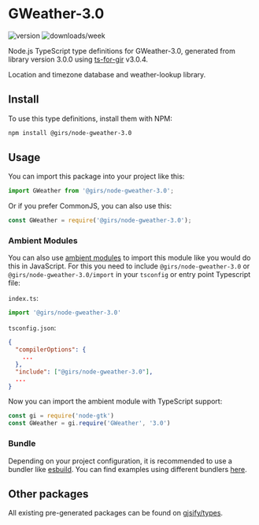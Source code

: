 
# GWeather-3.0

![version](https://img.shields.io/npm/v/@girs/node-gweather-3.0)
![downloads/week](https://img.shields.io/npm/dw/@girs/node-gweather-3.0)


Node.js TypeScript type definitions for GWeather-3.0, generated from library version 3.0.0 using [ts-for-gir](https://github.com/gjsify/ts-for-gir) v3.0.4.

Location and timezone database and weather-lookup library.

## Install

To use this type definitions, install them with NPM:
```bash
npm install @girs/node-gweather-3.0
```

## Usage

You can import this package into your project like this:
```ts
import GWeather from '@girs/node-gweather-3.0';
```

Or if you prefer CommonJS, you can also use this:
```ts
const GWeather = require('@girs/node-gweather-3.0');
```

### Ambient Modules

You can also use [ambient modules](https://github.com/gjsify/ts-for-gir/tree/main/packages/cli#ambient-modules) to import this module like you would do this in JavaScript.
For this you need to include `@girs/node-gweather-3.0` or `@girs/node-gweather-3.0/import` in your `tsconfig` or entry point Typescript file:

`index.ts`:
```ts
import '@girs/node-gweather-3.0'
```

`tsconfig.json`:
```json
{
  "compilerOptions": {
    ...
  },
  "include": ["@girs/node-gweather-3.0"],
  ...
}
```

Now you can import the ambient module with TypeScript support: 

```ts
const gi = require('node-gtk')
const GWeather = gi.require('GWeather', '3.0')
```


### Bundle

Depending on your project configuration, it is recommended to use a bundler like [esbuild](https://esbuild.github.io/). You can find examples using different bundlers [here](https://github.com/gjsify/ts-for-gir/tree/main/examples).

## Other packages

All existing pre-generated packages can be found on [gjsify/types](https://github.com/gjsify/types).

